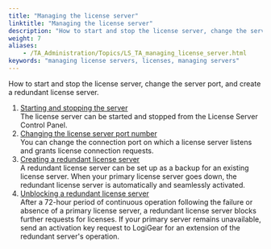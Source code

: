 ```yaml
--- 
title: "Managing the license server"
linktitle: "Managing the license server"
description: "How to start and stop the license server, change the server port, and create a redundant license server."
weight: 7
aliases: 
    - /TA_Administration/Topics/LS_TA_managing_license_server.html
keywords: "managing license servers, licenses, managing servers"
---
```


How to start and stop the license server, change the server port, and create a redundant license server.

1.  [Starting and stopping the server](/TA_Administration/Topics/LS_TA_managing_start_stop.html)  
The license server can be started and stopped from the License Server Control Panel.
2.  [Changing the license server port number](/TA_Administration/Topics/LS_TA_managing_changing_port.html)  
You can change the connection port on which a license server listens and grants license connection requests.
3.  [Creating a redundant license server](/TA_Administration/Topics/LS_TA_managing_creating_redundant_license.html)  
A redundant license server can be set up as a backup for an existing license server. When your primary license server goes down, the redundant license server is automatically and seamlessly activated.
4.  [Unblocking a redundant license server](/TA_Administration/Topics/adm_unblocking_redundant_license_server.html)  
After a 72-hour period of continuous operation following the failure or absence of a primary license server, a redundant license server blocks further requests for licenses. If your primary server remains unavailable, send an activation key request to LogiGear for an extension of the redundant server's operation.




